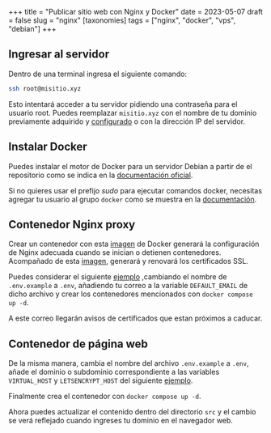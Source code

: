 +++
title = "Publicar sitio web con Nginx y Docker"
date = 2023-05-07
draft = false 
slug = "nginx"
[taxonomies]
tags = ["nginx", "docker", "vps", "debian"]
+++

## Ingresar al servidor

Dentro de una terminal ingresa el siguiente comando:

```bash 
ssh root@misitio.xyz
```

Esto intentará acceder a tu servidor pidiendo una contraseña para el
usuario root. Puedes reemplazar `misitio.xyz` con el nombre de tu dominio
previamente adquirido y [configurado](@/dns/index.md) o con la dirección
IP del servidor.

## Instalar Docker

Puedes instalar el motor de Docker para un servidor Debian a partir de el
repositorio como se indica en la 
[documentación oficial](https://docs.docker.com/engine/install/debian/#install-using-the-repository).

Si no quieres usar el prefijo *sudo* para ejecutar comandos docker, necesitas
agregar tu usuario al grupo `docker` como se muestra en la 
[documentación](https://docs.docker.com/engine/install/linux-postinstall/).

## Contenedor Nginx proxy

Crear un contenedor con esta 
[imagen](https://hub.docker.com/r/nginxproxy/nginx-proxy) de Docker generará
la configuración de Nginx adecuada cuando se inician o detienen 
contenedores. Acompañado de esta 
[imagen](https://hub.docker.com/r/nginxproxy/acme-companion), generará y
renovará los certificados SSL.

Puedes considerar el siguiente [ejemplo](https://github.com/lu1s9/vigilant-docker/tree/main/nginx-proxy-acme)
,cambiando el nombre de `.env.example` a `.env`, añadiendo tu correo a la 
variable `DEFAULT_EMAIL` de dicho archivo y crear los contenedores mencionados 
con `docker compose up -d`.

A este correo llegarán avisos de certificados que estan próximos a caducar.

## Contenedor de página web

De la misma manera, cambia el nombre del archivo `.env.example` a `.env`,
añade el dominio o subdominio correspondiente a las variables `VIRTUAL_HOST` y 
`LETSENCRYPT_HOST` del siguiente 
[ejemplo](https://github.com/lu1s9/vigilant-docker/tree/main/website).

Finalmente crea el contenedor con `docker compose up -d`.

Ahora puedes actualizar el contenido dentro del directorio `src` y el 
cambio se verá reflejado cuando ingreses tu dominio en el navegador web.

